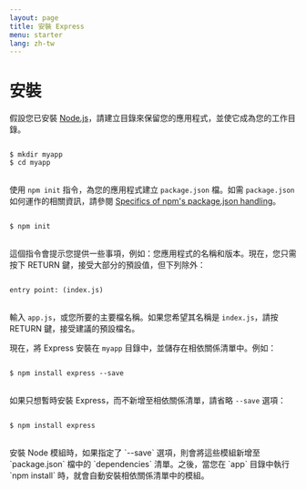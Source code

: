 ```yaml
---
layout: page
title: 安裝 Express
menu: starter
lang: zh-tw
---
```


# 安裝

假設您已安裝 [Node.js](https://nodejs.org/)，請建立目錄來保留您的應用程式，並使它成為您的工作目錄。

<pre>
<code class="language-sh" translate="no">
$ mkdir myapp
$ cd myapp
</code>
</pre>

使用 `npm init` 指令，為您的應用程式建立 `package.json` 檔。如需 `package.json` 如何運作的相關資訊，請參閱 [Specifics of npm's package.json handling](https://docs.npmjs.com/files/package.json)。

<pre>
<code class="language-sh" translate="no">
$ npm init
</code>
</pre>

這個指令會提示您提供一些事項，例如：您應用程式的名稱和版本。現在，您只需按下 RETURN 鍵，接受大部分的預設值，但下列除外：

<pre>
<code class="language-sh" translate="no">
entry point: (index.js)
</code>
</pre>

輸入 `app.js`，或您所要的主要檔名稱。如果您希望其名稱是 `index.js`，請按 RETURN 鍵，接受建議的預設檔名。

現在，將 Express 安裝在 `myapp` 目錄中，並儲存在相依關係清單中。例如：


<pre>
<code class="language-sh" translate="no">
$ npm install express --save
</code>
</pre>

如果只想暫時安裝 Express，而不新增至相依關係清單，請省略 `--save` 選項：

<pre>
<code class="language-sh" translate="no">
$ npm install express
</code>
</pre>

<div class="doc-box doc-info" markdown="1">
安裝 Node 模組時，如果指定了 `--save` 選項，則會將這些模組新增至 `package.json` 檔中的 `dependencies` 清單。之後，當您在 `app` 目錄中執行 `npm install` 時，就會自動安裝相依關係清單中的模組。
</div>
